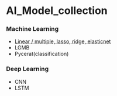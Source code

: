 # AI_Model_collection



### Machine Learning
 - <A href="https://github.com/Parkjin96/AI_Model_collection/blob/main/Machine%20Learning/Linear_Model/Linear(multiple%2C%20lasso%2C%20ridge%2C%20elasticnet).py">Linear / multiple, lasso, ridge, elasticnet</A>
 - LGMB
 - Pycerat(classification)


### Deep Learning
 - CNN
 - LSTM
